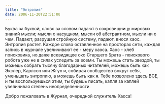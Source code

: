```yaml
---
title: "Энтропия"
date: 2006-11-20T22:51:00
---
```


Буква за буквой, слово за словом падают в сокровищницу мировых знаний мысли; мысли о насущном, мысли об абстрактном, мысли ни о чем. Падают, разрушая стройную систему, падают, внося хаос. Энтропия растет. Каждое слово оставленное на просторах сети, каждая запись в журнале увеличивают ее - меру хаоса. Хаос - хлеб поисковика, но даже всевидящее око Старшего Брата - поискового робота уже не в силах уследить за всеми. Ты можешь стать звездой, ты можешь собрать тысячу благодарных читателей, можешь быть как Экслер, Карлсон или Жгун и, собирая сообщество вокруг себя, уменьшать энтропию, а можешь быть как я. Тебе позволено здесь ВСЕ, и ты воспользуешься этим, ты будешь писать, капля за каплей увеличивая степень неопределенности.

Добро пожаловать в Журнал, очередной служитель Хаоса!
